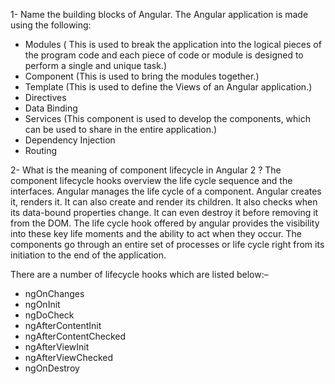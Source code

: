 
1- Name the building blocks of Angular.
The Angular application is made using the following: 
 - Modules ( This is used to break the application into the logical pieces of the program code and each piece of code or module is designed to perform a single and unique task.)
 - Component (This is used to bring the modules together.)
 - Template (This is used to define the Views of an Angular application.)
 - Directives
 - Data Binding
 - Services (This component is used to develop the components, which can be used to share in the entire application.)
 - Dependency Injection
 - Routing

2- What is the meaning of component lifecycle in Angular 2 ?
The component lifecycle hooks overview the life cycle sequence and the interfaces. Angular manages the life cycle of a component. Angular creates it, renders it. It can also create and render its children. It also checks when its data-bound properties change. It can even destroy it before removing it from the DOM. The life cycle hook offered by angular provides the visibility into these key life moments and the ability to act when they occur. The components go through an entire set of processes or life cycle right from its initiation to the end of the application.

There are a number of lifecycle hooks which are listed below:–
 - ngOnChanges
 - ngOnInit
 - ngDoCheck
 - ngAfterContentInit
 - ngAfterContentChecked
 - ngAfterViewInit
 - ngAfterViewChecked
 - ngOnDestroy
